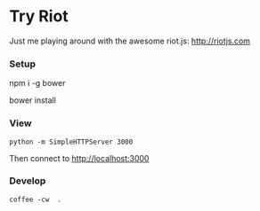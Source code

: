# Try Riot

Just me playing around with the awesome riot.js: http://riotjs.com

### Setup

   npm i -g bower

   bower install

### View

    python -m SimpleHTTPServer 3000

Then connect to <http://localhost:3000>


### Develop

    coffee -cw  .
